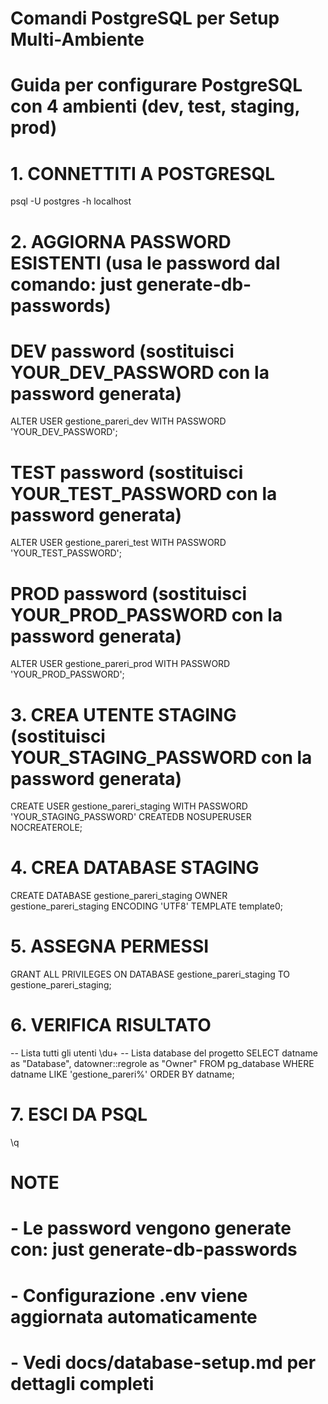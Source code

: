 # Comandi PostgreSQL per Setup Multi-Ambiente

# Guida per configurare PostgreSQL con 4 ambienti (dev, test, staging, prod)

# 1. CONNETTITI A POSTGRESQL

psql -U postgres -h localhost

# 2. AGGIORNA PASSWORD ESISTENTI (usa le password dal comando: just generate-db-passwords)

# DEV password (sostituisci YOUR_DEV_PASSWORD con la password generata)

ALTER USER gestione_pareri_dev WITH PASSWORD 'YOUR_DEV_PASSWORD';

# TEST password (sostituisci YOUR_TEST_PASSWORD con la password generata)

ALTER USER gestione_pareri_test WITH PASSWORD 'YOUR_TEST_PASSWORD';

# PROD password (sostituisci YOUR_PROD_PASSWORD con la password generata)

ALTER USER gestione_pareri_prod WITH PASSWORD 'YOUR_PROD_PASSWORD';

# 3. CREA UTENTE STAGING (sostituisci YOUR_STAGING_PASSWORD con la password generata)

CREATE USER gestione_pareri_staging WITH
PASSWORD 'YOUR_STAGING_PASSWORD'
CREATEDB
NOSUPERUSER
NOCREATEROLE;

# 4. CREA DATABASE STAGING

CREATE DATABASE gestione_pareri_staging
OWNER gestione_pareri_staging
ENCODING 'UTF8'
TEMPLATE template0;

# 5. ASSEGNA PERMESSI

GRANT ALL PRIVILEGES ON DATABASE gestione_pareri_staging TO gestione_pareri_staging;

# 6. VERIFICA RISULTATO

-- Lista tutti gli utenti
\du+
-- Lista database del progetto
SELECT datname as "Database", datowner::regrole as "Owner"
FROM pg_database
WHERE datname LIKE 'gestione_pareri%'
ORDER BY datname;

# 7. ESCI DA PSQL

\q

# NOTE

# - Le password vengono generate con: just generate-db-passwords

# - Configurazione .env viene aggiornata automaticamente

# - Vedi docs/database-setup.md per dettagli completi
